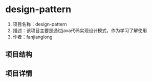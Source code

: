 # design-pattern
1. 项目名称：design-pattern
2. 描述：该项目主要是通过java代码实现设计模式，作为学习了解使用
3. 作者：fanjianglong
## 项目结构
## 项目详情